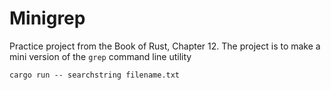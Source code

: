 # Minigrep

Practice project from the Book of Rust, Chapter 12. The project is to make a mini version
of the `grep` command line utility

```
cargo run -- searchstring filename.txt
```

